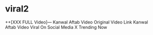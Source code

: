# viral2
++[XXX FULL Video]— Kanwal Aftab Video Original Video Link Kanwal Aftab Video Viral On Social Media X Trending Now
